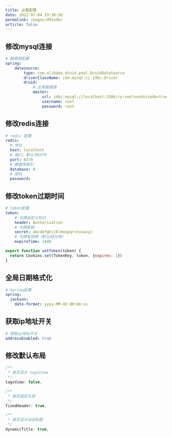 ```yaml
---
title: 必要配置
date: 2022-07-04 19:30:58
permalink: /pages/d91e9b/
article: false
---
```


## 修改mysql连接

```yaml {9-11}
# 数据源配置
spring:
    datasource:
        type: com.alibaba.druid.pool.DruidDataSource
        driverClassName: com.mysql.cj.jdbc.Driver
        druid:
            # 主库数据源
            master:
                url: jdbc:mysql://localhost:3306/ry-vue?useUnicode=true&characterEncoding=utf8&zeroDateTimeBehavior=convertToNull&useSSL=true&serverTimezone=GMT%2B8
                username: root
                password: root
```

## 修改redis连接

```yaml {3-4,7-10}
# redis 配置
redis:
  # 地址
  host: localhost
  # 端口，默认为6379
  port: 6379
  # 数据库索引
  database: 0
  # 密码
  password: 
```

## 修改token过期时间

```yaml {7-8}
# token配置
token:
    # 令牌自定义标识
    header: Authorization
    # 令牌密钥
    secret: abcdefghijklmnopqrstuvwxyz
    # 令牌有效期（默认30分钟）
    expireTime: 1440
```

```js {2}
export function setToken(token) {
  return Cookies.set(TokenKey, token, {expires: 1})
}
```

## 全局日期格式化

```yaml {3-4}
# Spring配置
spring:
  jackson:
    date-format: yyyy-MM-dd HH:mm:ss
```

## 获取ip地址开关

```yml
# 获取ip地址开关
addressEnabled: true
```

## 修改默认布局

```js
/**
 * 是否显示 tagsView
 */
tagsView: false,

/**
 * 是否固定头部
 */
fixedHeader: true,

/**
 * 是否显示动态标题
 */
dynamicTitle: true,
```

